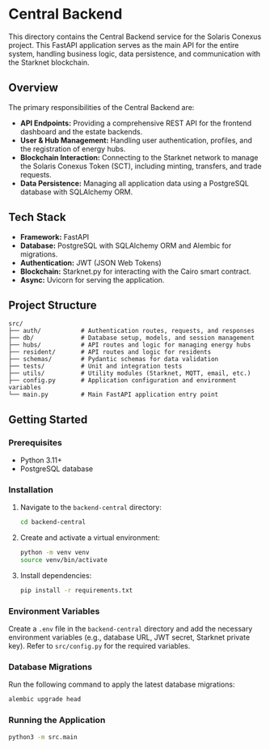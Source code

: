 # Central Backend

This directory contains the Central Backend service for the Solaris Conexus project. This FastAPI application serves as the main API for the entire system, handling business logic, data persistence, and communication with the Starknet blockchain.

## Overview

The primary responsibilities of the Central Backend are:
-   **API Endpoints:** Providing a comprehensive REST API for the frontend dashboard and the estate backends.
-   **User & Hub Management:** Handling user authentication, profiles, and the registration of energy hubs.
-   **Blockchain Interaction:** Connecting to the Starknet network to manage the Solaris Conexus Token (SCT), including minting, transfers, and trade requests.
-   **Data Persistence:** Managing all application data using a PostgreSQL database with SQLAlchemy ORM.

## Tech Stack

-   **Framework:** FastAPI
-   **Database:** PostgreSQL with SQLAlchemy ORM and Alembic for migrations.
-   **Authentication:** JWT (JSON Web Tokens)
-   **Blockchain:** Starknet.py for interacting with the Cairo smart contract.
-   **Async:** Uvicorn for serving the application.

## Project Structure

```
src/
├── auth/           # Authentication routes, requests, and responses
├── db/             # Database setup, models, and session management
├── hubs/           # API routes and logic for managing energy hubs
├── resident/       # API routes and logic for residents
├── schemas/        # Pydantic schemas for data validation
├── tests/          # Unit and integration tests
├── utils/          # Utility modules (Starknet, MQTT, email, etc.)
├── config.py       # Application configuration and environment variables
└── main.py         # Main FastAPI application entry point
```

## Getting Started

### Prerequisites

-   Python 3.11+
-   PostgreSQL database

### Installation

1.  Navigate to the `backend-central` directory:
    ```bash
    cd backend-central
    ```
2.  Create and activate a virtual environment:
    ```bash
    python -m venv venv
    source venv/bin/activate
    ```
3.  Install dependencies:
    ```bash
    pip install -r requirements.txt
    ```

### Environment Variables

Create a `.env` file in the `backend-central` directory and add the necessary environment variables (e.g., database URL, JWT secret, Starknet private key). Refer to `src/config.py` for the required variables.

### Database Migrations

Run the following command to apply the latest database migrations:

```bash
alembic upgrade head
```

### Running the Application

```bash
python3 -m src.main
```
